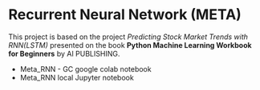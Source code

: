 # Recurrent Neural Network (META)

This project is based on the project *Predicting Stock Market Trends with RNN(LSTM)* presented on the book **Python Machine Learning Workbook for Beginners** by AI PUBLISHING.

- Meta_RNN - GC google colab notebook
- Meta_RNN local Jupyter notebook